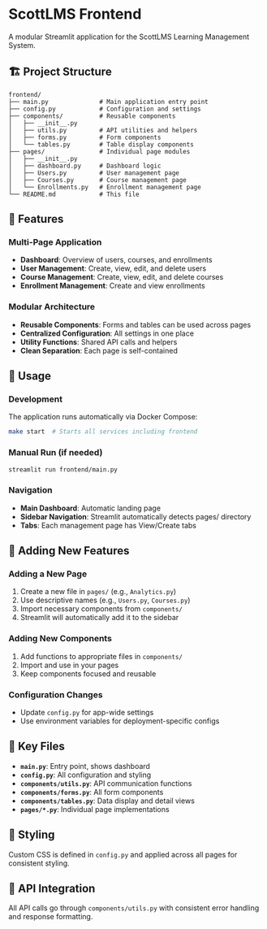 # ScottLMS Frontend

A modular Streamlit application for the ScottLMS Learning Management System.

## 🏗️ Project Structure

```
frontend/
├── main.py              # Main application entry point
├── config.py            # Configuration and settings
├── components/          # Reusable components
│   ├── __init__.py
│   ├── utils.py         # API utilities and helpers
│   ├── forms.py         # Form components
│   └── tables.py        # Table display components
├── pages/               # Individual page modules
│   ├── __init__.py
│   ├── dashboard.py     # Dashboard logic
│   ├── Users.py         # User management page
│   ├── Courses.py       # Course management page
│   └── Enrollments.py   # Enrollment management page
└── README.md            # This file
```

## 🎯 Features

### Multi-Page Application
- **Dashboard**: Overview of users, courses, and enrollments
- **User Management**: Create, view, edit, and delete users
- **Course Management**: Create, view, edit, and delete courses  
- **Enrollment Management**: Create and view enrollments

### Modular Architecture
- **Reusable Components**: Forms and tables can be used across pages
- **Centralized Configuration**: All settings in one place
- **Utility Functions**: Shared API calls and helpers
- **Clean Separation**: Each page is self-contained

## 🚀 Usage

### Development
The application runs automatically via Docker Compose:

```bash
make start  # Starts all services including frontend
```

### Manual Run (if needed)
```bash
streamlit run frontend/main.py
```

### Navigation
- **Main Dashboard**: Automatic landing page
- **Sidebar Navigation**: Streamlit automatically detects pages/ directory
- **Tabs**: Each management page has View/Create tabs

## 🔧 Adding New Features

### Adding a New Page
1. Create a new file in `pages/` (e.g., `Analytics.py`)
2. Use descriptive names (e.g., `Users.py`, `Courses.py`)
3. Import necessary components from `components/`
4. Streamlit will automatically add it to the sidebar

### Adding New Components
1. Add functions to appropriate files in `components/`
2. Import and use in your pages
3. Keep components focused and reusable

### Configuration Changes
- Update `config.py` for app-wide settings
- Use environment variables for deployment-specific configs

## 📁 Key Files

- **`main.py`**: Entry point, shows dashboard
- **`config.py`**: All configuration and styling
- **`components/utils.py`**: API communication functions
- **`components/forms.py`**: All form components
- **`components/tables.py`**: Data display and detail views
- **`pages/*.py`**: Individual page implementations

## 🎨 Styling

Custom CSS is defined in `config.py` and applied across all pages for consistent styling.

## 🔌 API Integration

All API calls go through `components/utils.py` with consistent error handling and response formatting.
